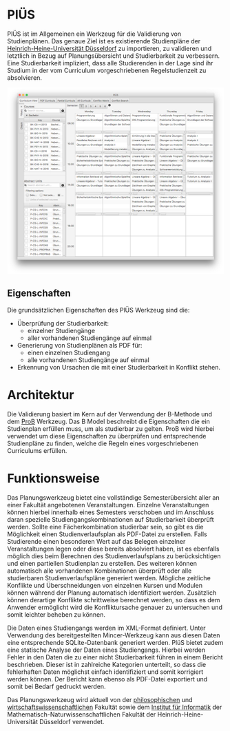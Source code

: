 <!-- vim: set spell : -->
<!-- vim: set spelllang=de : -->
# PlÜS

PlÜS ist im Allgemeinen ein Werkzeug für die Validierung von Studienplänen. Das
genaue Ziel ist es existierende Studienpläne der
[Heinrich-Heine-Universität Düsseldorf](http://hhu.de) zu importieren, zu
validieren und letztlich in Bezug auf Planungsübersicht und Studierbarkeit zu
verbessern.
Eine Studierbarkeit impliziert, dass alle Studierenden in der Lage sind ihr
Studium in der vom Curriculum vorgeschriebenen Regelstudienzeit zu absolvieren.

![PlUES Timetable Validation Tool][timetable]

## Eigenschaften

Die grundsätzlichen Eigenschaften des PlÜS Werkzeug sind die:
* Überprüfung der Studierbarkeit:
  * einzelner Studiengänge
  * aller vorhandenen Studiengänge auf einmal
* Generierung von Studienplänen als PDF für:
  * einen einzelnen Studiengang
  * alle vorhandenen Studiengänge auf einmal
* Erkennung von Ursachen die mit einer Studierbarkeit in Konflikt stehen.

# Architektur

Die Validierung basiert im Kern auf der Verwendung der B-Methode und dem
[ProB](http://www3.hhu.de/stups/prob/index.php/Main_Page) Werkzeug.
Das B Model beschreibt die Eigenschaften die ein Studienplan erfüllen muss, um
als studierbar zu gelten.
ProB wird hierbei verwendet um diese Eigenschaften zu überprüfen und
entsprechende Studienpläne zu finden, welche die Regeln eines vorgeschriebenen
Curriculums erfüllen.

# Funktionsweise

Das Planungswerkzeug bietet eine vollständige Semesterübersicht aller an einer
Fakultät angebotenen Veranstaltungen.
Einzelne Veranstaltungen können hierbei innerhalb eines Semesters verschoben und
im Anschluss daran spezielle Studiengangskombinationen auf Studierbarkeit
überprüft werden. Sollte eine Fächerkombination studierbar sein, so gibt es die
Möglichkeit einen Studienverlaufsplan als PDF-Datei zu erstellen. Falls
Studierende einen besonderen Wert auf das Belegen einzelner Veranstaltungen
legen oder diese bereits absolviert haben, ist es ebenfalls möglich dies beim
Berechnen des Studienverlaufsplans zu berücksichtigen und einen partiellen
Studienplan zu erstellen. Des weiteren können automatisch alle vorhandenen
Kombinationen überprüft oder alle studierbaren Studienverlaufspläne generiert
werden.
Mögliche zeitliche Konflikte und Überschneidungen von einzelnen Kursen und
Modulen können während der Planung automatisch identifiziert werden. Zusätzlich
können derartige Konflikte schrittweise berechnet werden, so dass es dem
Anwender ermöglicht wird die Konfliktursache genauer zu untersuchen und somit
leichter beheben zu können.

Die Daten eines Studiengangs werden im XML-Format definiert. Unter Verwendung
des bereitgestellten Mincer-Werkzeug kann aus diesen Daten eine entsprechende
SQLite-Datenbank generiert werden. PlüS bietet zudem eine statische Analyse der
Daten eines Studiengangs. Hierbei werden Fehler in den Daten die zu einer nicht
Studierbarkeit führen in einem Bericht beschrieben. Dieser ist in zahlreiche
Kategorien unterteilt, so dass die fehlerhaften Daten möglichst einfach
identifiziert und somit korrigiert werden können. Der Bericht kann ebenso als
PDF-Datei exportiert und somit bei Bedarf gedruckt werden.

Das Planungswerkzeug wird aktuell von der
[philosophischen](http://www.philo.hhu.de/) und
[wirtschaftswissenschaftlichen](http://www.wiwi.hhu.de/) Fakultät sowie dem
[Institut für Informatik](http://www.cs.hhu.de) der
Mathematisch-Naturwissenschaftlichen Fakultät der Heinrich-Heine-Universität
Düsseldorf verwendet.

[timetable]: /images/timetable.png

